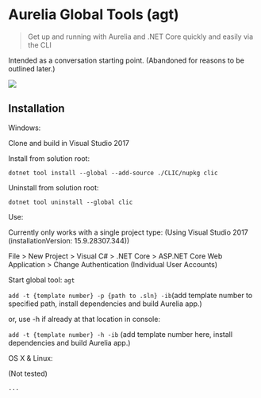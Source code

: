 # Aurelia Global Tools (agt)
> Get up and running with Aurelia and .NET Core quickly and easily via the CLI

Intended as a conversation starting point. (Abandoned for reasons to be outlined later.)

![](https://aurelia.io/media/aurelia-logo.png)

## Installation

Windows:

Clone and build in Visual Studio 2017

Install from solution root:

```dotnet tool install --global --add-source ./CLIC/nupkg clic```

Uninstall from solution root:

```dotnet tool uninstall --global clic```

Use:

Currently only works with a single project type: (Using Visual Studio 2017 (installationVersion: 15.9.28307.344))

File > New Project > Visual C# > .NET Core > ASP.NET Core Web Application > Change Authentication (Individual User Accounts)

Start global tool: ```agt```

```add -t {template number} -p {path to .sln} -ib```(add template number to specified path, install dependencies and build Aurelia app.)

or, use -h if already at that location in console:

```add -t {template number} -h -ib```
(add template number here, install dependencies and build Aurelia app.)

OS X & Linux:

(Not tested)

```...```